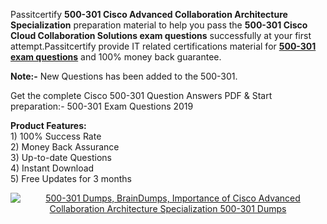 <p>Passitcertify <strong>500-301 Cisco Advanced Collaboration Architecture Specialization</strong> preparation material to help you pass the <strong>500-301 Cisco Cloud Collaboration Solutions exam questions</strong> successfully at your first attempt.Passitcertify provide IT related certifications material for <strong><a href="https://www.passitcertify.com/cisco/500-301-questions.html">500-301  exam questions</a></strong> and 100% money back guarantee.</p>

<p><strong>Note:-</strong> New Questions has been added to the 500-301.</p>

<p>Get the complete Cisco 500-301 Question Answers PDF & Start preparation:- 500-301 Exam Questions 2019</p>

<p><strong>Product Features:</strong><br />
1) 100% Success Rate<br />
2) Money Back Assurance<br />
3) Up-to-date Questions<br />
4) Instant Download<br />
5) Free Updates for 3 months</p>

<p style="text-align: center;"><a href="https://www.passitcertify.com/cisco/500-301-questions.html" rel="NOFOLLOW"><img alt="500-301 Dumps, BrainDumps, Importance of Cisco Advanced Collaboration Architecture Specialization 500-301 Dumps" src="https://bit.ly/2ToUvun" /></a></p>
